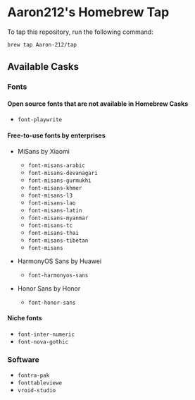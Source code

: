 # Aaron212's Homebrew Tap

To tap this repository, run the following command:

```bash
brew tap Aaron-212/tap
```

## Available Casks

### Fonts

#### Open source fonts that are not available in Homebrew Casks

- `font-playwrite`

#### Free-to-use fonts by enterprises

- MiSans by Xiaomi
  - `font-misans-arabic`
  - `font-misans-devanagari`
  - `font-misans-gurmukhi`
  - `font-misans-khmer`
  - `font-misans-l3`
  - `font-misans-lao`
  - `font-misans-latin`
  - `font-misans-myanmar`
  - `font-misans-tc`
  - `font-misans-thai`
  - `font-misans-tibetan`
  - `font-misans`

- HarmonyOS Sans by Huawei
  - `font-harmonyos-sans`

- Honor Sans by Honor
  - `font-honor-sans`

#### Niche fonts

- `font-inter-numeric`
- `font-nova-gothic`

### Software

- `fontra-pak`
- `fonttableviewe`
- `vroid-studio`
